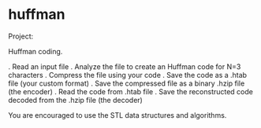 # huffman

Project:

Huffman coding.

. Read an input file
. Analyze the file to create an Huffman code for N=3 characters
. Compress the file using your code
. Save the code as a .htab file (your custom format)
. Save the compressed file as a binary .hzip file (the encoder)
. Read the code from .htab file 
. Save the reconstructed code decoded from the .hzip file (the decoder)

You are encouraged to use the STL data structures and algorithms. 
